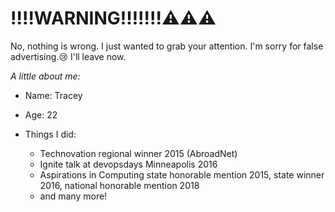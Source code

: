 # !!!!WARNING!!!!!!!⚠️⚠️⚠️
No, nothing is wrong. I just wanted to grab your attention. I'm sorry for false advertising.😢 I'll leave now.

*A little about me:*

- Name: Tracey
- Age: 22
- Things I did:
  
  - Technovation regional winner 2015 (AbroadNet)
  - Ignite talk at devopsdays Minneapolis 2016
  - Aspirations in Computing state honorable mention 2015, state winner 2016, national honorable mention 2018
  - and many more!

<!---
traceytreat/traceytreat is a ✨ special ✨ repository because its `README.md` (this file) appears on your GitHub profile.
You can click the Preview link to take a look at your changes.
--->

